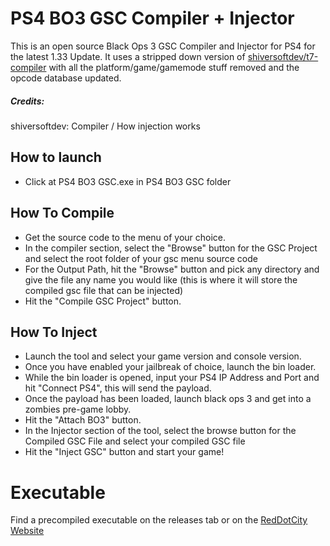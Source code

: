 # PS4 BO3 GSC Compiler + Injector
This is an open source Black Ops 3 GSC Compiler and Injector for PS4 for the latest 1.33 Update.
It uses a stripped down version of [shiversoftdev/t7-compiler](https://github.com/shiversoftdev/t7-compiler) with all the platform/game/gamemode stuff removed and the opcode database updated.

##### Credits:
shiversoftdev: Compiler / How injection works


## How to launch 
- Click at PS4 BO3 GSC.exe in PS4 BO3 GSC folder


## How To Compile
 - Get the source code to the menu of your choice.
 - In the compiler section, select the "Browse" button for the GSC Project and select the root folder of your gsc menu source code
 - For the Output Path, hit the "Browse" button and pick any directory and give the file any name you would like (this is where it will store the compiled gsc file that can be injected)
 - Hit the "Compile GSC Project" button.

## How To Inject
 - Launch the tool and select your game version and console version.
 - Once you have enabled your jailbreak of choice, launch the bin loader.
 - While the bin loader is opened, input your PS4 IP Address and Port and hit "Connect PS4", this will send the payload.
 - Once the payload has been loaded, launch black ops 3 and get into a zombies pre-game lobby.
 - Hit the "Attach BO3" button.
 - In the Injector section of the tool, select the browse button for the Compiled GSC File and select your compiled GSC file
 - Hit the "Inject GSC" button and start your game!

# Executable
Find a precompiled executable on the releases tab or on the [RedDotCity Website](https://community.reddotcity.com/threads/ps4-black-ops-3-latest-update-1-33-gsc-compiler-and-injector.84/)
